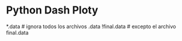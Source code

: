 # Python Dash Ploty

*.data # ignora todos los archivos .data
!final.data # excepto el archivo final.data

